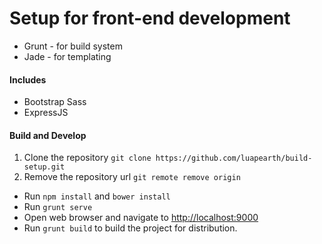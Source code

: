# Setup for front-end development

* Grunt - for build system
* Jade - for templating

#### Includes

* Bootstrap Sass
* ExpressJS

#### Build and Develop

1. Clone the repository `git clone https://github.com/luapearth/build-setup.git`
2. Remove the repository url `git remote remove origin`

* Run `npm install` and `bower install`
* Run `grunt serve`
* Open web browser and navigate to [http://localhost:9000](http://localhost:9000)
* Run `grunt build` to build the project for distribution.
